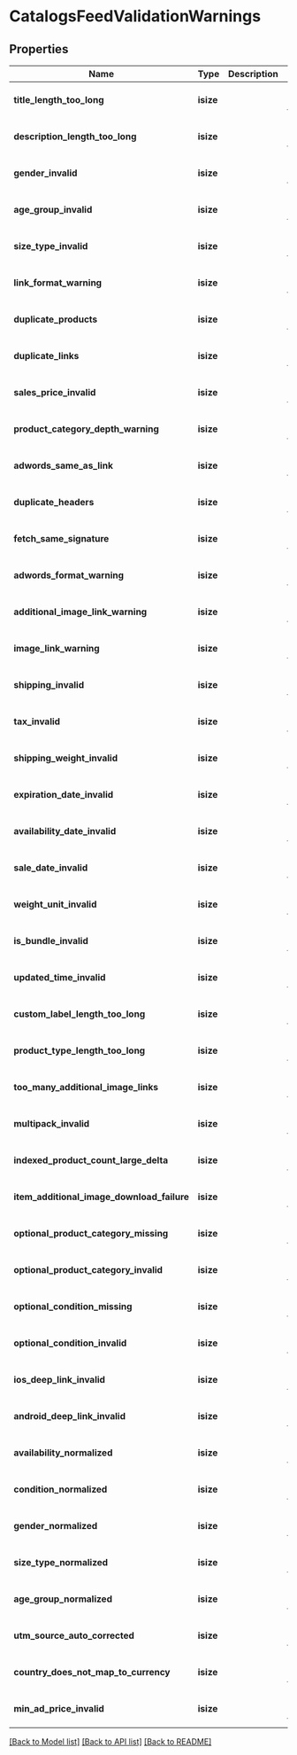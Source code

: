 # CatalogsFeedValidationWarnings

## Properties
Name | Type | Description | Notes
------------ | ------------- | ------------- | -------------
**title_length_too_long** | **isize** |  | [optional] [default to None]
**description_length_too_long** | **isize** |  | [optional] [default to None]
**gender_invalid** | **isize** |  | [optional] [default to None]
**age_group_invalid** | **isize** |  | [optional] [default to None]
**size_type_invalid** | **isize** |  | [optional] [default to None]
**link_format_warning** | **isize** |  | [optional] [default to None]
**duplicate_products** | **isize** |  | [optional] [default to None]
**duplicate_links** | **isize** |  | [optional] [default to None]
**sales_price_invalid** | **isize** |  | [optional] [default to None]
**product_category_depth_warning** | **isize** |  | [optional] [default to None]
**adwords_same_as_link** | **isize** |  | [optional] [default to None]
**duplicate_headers** | **isize** |  | [optional] [default to None]
**fetch_same_signature** | **isize** |  | [optional] [default to None]
**adwords_format_warning** | **isize** |  | [optional] [default to None]
**additional_image_link_warning** | **isize** |  | [optional] [default to None]
**image_link_warning** | **isize** |  | [optional] [default to None]
**shipping_invalid** | **isize** |  | [optional] [default to None]
**tax_invalid** | **isize** |  | [optional] [default to None]
**shipping_weight_invalid** | **isize** |  | [optional] [default to None]
**expiration_date_invalid** | **isize** |  | [optional] [default to None]
**availability_date_invalid** | **isize** |  | [optional] [default to None]
**sale_date_invalid** | **isize** |  | [optional] [default to None]
**weight_unit_invalid** | **isize** |  | [optional] [default to None]
**is_bundle_invalid** | **isize** |  | [optional] [default to None]
**updated_time_invalid** | **isize** |  | [optional] [default to None]
**custom_label_length_too_long** | **isize** |  | [optional] [default to None]
**product_type_length_too_long** | **isize** |  | [optional] [default to None]
**too_many_additional_image_links** | **isize** |  | [optional] [default to None]
**multipack_invalid** | **isize** |  | [optional] [default to None]
**indexed_product_count_large_delta** | **isize** |  | [optional] [default to None]
**item_additional_image_download_failure** | **isize** |  | [optional] [default to None]
**optional_product_category_missing** | **isize** |  | [optional] [default to None]
**optional_product_category_invalid** | **isize** |  | [optional] [default to None]
**optional_condition_missing** | **isize** |  | [optional] [default to None]
**optional_condition_invalid** | **isize** |  | [optional] [default to None]
**ios_deep_link_invalid** | **isize** |  | [optional] [default to None]
**android_deep_link_invalid** | **isize** |  | [optional] [default to None]
**availability_normalized** | **isize** |  | [optional] [default to None]
**condition_normalized** | **isize** |  | [optional] [default to None]
**gender_normalized** | **isize** |  | [optional] [default to None]
**size_type_normalized** | **isize** |  | [optional] [default to None]
**age_group_normalized** | **isize** |  | [optional] [default to None]
**utm_source_auto_corrected** | **isize** |  | [optional] [default to None]
**country_does_not_map_to_currency** | **isize** |  | [optional] [default to None]
**min_ad_price_invalid** | **isize** |  | [optional] [default to None]

[[Back to Model list]](../README.md#documentation-for-models) [[Back to API list]](../README.md#documentation-for-api-endpoints) [[Back to README]](../README.md)


